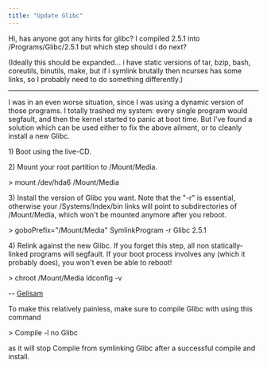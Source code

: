 ```yaml
---
title: "Update Glibc"
---
```


Hi, has anyone got any hints for glibc? I compiled 2.5.1 into
/Programs/Glibc/2.5.1 but which step should i do next?

(Ideally this should be expanded... i have static versions of tar, bzip,
bash, coreutils, binutils, make, but if i symlink brutally then ncurses
has some links, so I probably need to do something differently.)

------------------------------------------------------------------------

I was in an even worse situation, since I was using a dynamic version of
those programs. I totally trashed my system: every single program would
segfault, and then the kernel started to panic at boot time. But I've
found a solution which can be used either to fix the above ailment, or
to cleanly install a new Glibc.

1\) Boot using the live-CD.

2\) Mount your root partition to /Mount/Media.

&gt; mount /dev/hda6 /Mount/Media

3\) Install the version of Glibc you want. Note that the "-r" is
essential, otherwise your /Systems/Index/bin links will point to
subdirectories of /Mount/Media, which won't be mounted anymore after you
reboot.

&gt; goboPrefix="/Mount/Media" SymlinkProgram -r Glibc 2.5.1

4\) Relink against the new Glibc. If you forget this step, all non
statically-linked programs will segfault. If your boot process involves
any (which it probably does), you won't even be able to reboot!

&gt; chroot /Mount/Media ldconfig -v

-- [Gelisam](User:Gelisam "wikilink")

To make this relatively painless, make sure to compile Glibc with using
this command

&gt; Compile -l no Glibc

as it will stop Compile from symlinking Glibc after a successful compile
and install.

